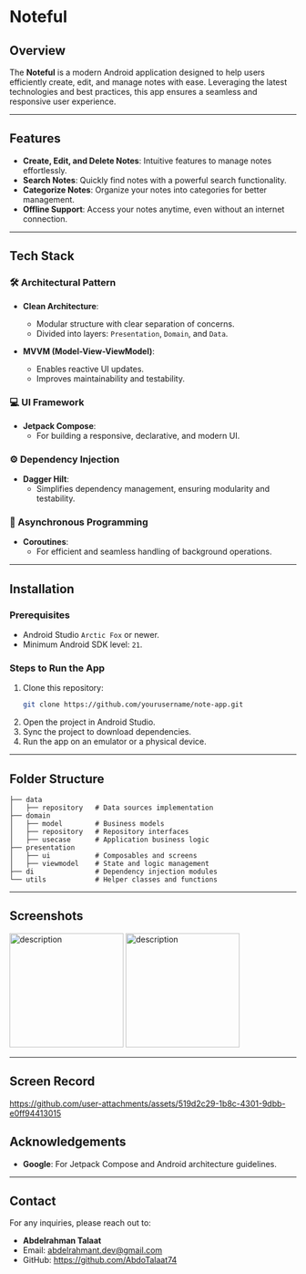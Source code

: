 # Noteful

## Overview
The **Noteful** is a modern Android application designed to help users efficiently create, edit, and manage notes with ease. Leveraging the latest technologies and best practices, this app ensures a seamless and responsive user experience.

---

## Features
- **Create, Edit, and Delete Notes**: Intuitive features to manage notes effortlessly.
- **Search Notes**: Quickly find notes with a powerful search functionality.
- **Categorize Notes**: Organize your notes into categories for better management.
- **Offline Support**: Access your notes anytime, even without an internet connection.

---

## Tech Stack

### 🛠 Architectural Pattern
- **Clean Architecture**: 
  - Modular structure with clear separation of concerns.
  - Divided into layers: `Presentation`, `Domain`, and `Data`.

- **MVVM (Model-View-ViewModel)**: 
  - Enables reactive UI updates.
  - Improves maintainability and testability.

### 💻 UI Framework
- **Jetpack Compose**: 
  - For building a responsive, declarative, and modern UI.

### ⚙️ Dependency Injection
- **Dagger Hilt**: 
  - Simplifies dependency management, ensuring modularity and testability.

### 🔄 Asynchronous Programming
- **Coroutines**: 
  - For efficient and seamless handling of background operations.

---

## Installation

### Prerequisites
- Android Studio `Arctic Fox` or newer.
- Minimum Android SDK level: `21`.

### Steps to Run the App
1. Clone this repository:
   ```bash
   git clone https://github.com/yourusername/note-app.git
   ```
2. Open the project in Android Studio.
3. Sync the project to download dependencies.
4. Run the app on an emulator or a physical device.

---

## Folder Structure
```
├── data
│   ├── repository   # Data sources implementation
├── domain
│   ├── model        # Business models
│   ├── repository   # Repository interfaces
│   ├── usecase      # Application business logic
├── presentation
│   ├── ui           # Composables and screens
│   ├── viewmodel    # State and logic management
├── di               # Dependency injection modules
└── utils            # Helper classes and functions
```

---

## Screenshots

<div>
<img src="https://github.com/user-attachments/assets/402a0cbf-8a9a-43d8-8991-ac2d5234fa43" alt="description" width="200"/>
<img src="https://github.com/user-attachments/assets/2611d8d9-f23a-416c-91dc-b8b436a05570" alt="description" width="200"/>
</div>


---

## Screen Record


https://github.com/user-attachments/assets/519d2c29-1b8c-4301-9dbb-e0ff94413015



## Acknowledgements
- **Google**: For Jetpack Compose and Android architecture guidelines.

---

## Contact
For any inquiries, please reach out to:
- **Abdelrahman Talaat**
- Email: abdelrahmant.dev@gmail.com
- GitHub: https://github.com/AbdoTalaat74
